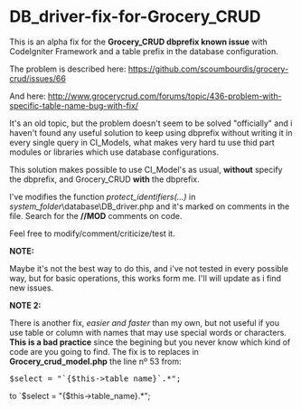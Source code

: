 # DB_driver-fix-for-Grocery_CRUD

This is an alpha fix for the **Grocery_CRUD dbprefix known issue** with CodeIgniter Framework and a table prefix in the database configuration.

The problem is described here: 
<a href="https://github.com/scoumbourdis/grocery-crud/issues/66" target="_blank">https://github.com/scoumbourdis/grocery-crud/issues/66</a>

And here:
<a href="http://www.grocerycrud.com/forums/topic/436-problem-with-specific-table-name-bug-with-fix/" target="_blank">http://www.grocerycrud.com/forums/topic/436-problem-with-specific-table-name-bug-with-fix/</a>

It's an old topic, but the problem doesn't seem to be solved "officially" and i haven't found any useful solution
to keep using dbprefix without writing it in every single query in CI_Models, what makes very hard tu use thid part
modules or libraries which use database configurations.

This solution makes possible to use CI_Model's as usual, **without** specify the dbprefix, and Grocery_CRUD **with** the dbprefix.

I've modifies the function _protect_identifiers(...)_ in _system_folder_\database\DB_driver.php and it's marked on comments in the file. 
Search for the **//MOD** comments on code.

Feel free to modify/comment/criticize/test it.

**NOTE:**

Maybe it's not the best way to do this, and i've not tested in every possible way, but for basic operations, this works form me. I'll will update as i find new issues.


**NOTE 2:**

There is another fix, _easier and faster_ than my own, but not useful if you use table or column with names that may use special words or characters. 
**This is a bad practice** since the begining but you never know which kind of code are you going to find. The fix is to replaces in **Grocery_crud_model.php**
the line nº 53 from:
<pre>$select = "`{$this->table_name}`.*";</pre>
to
`$select = "{$this->table_name}.*";





